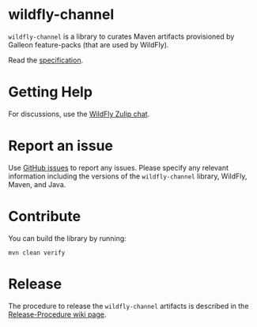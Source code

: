 # wildfly-channel

`wildfly-channel` is a library to curates Maven artifacts provisioned by Galleon feature-packs (that are used by WildFly).

Read the [specification](https://github.com/wildfly-extras/wildfly-channel/blob/main/doc/spec.adoc).

# Getting Help

For discussions, use the [WildFly Zulip chat](https://wildfly.zulipchat.com/).

# Report an issue

Use [GitHub issues](https://github.com/wildfly-extras/wildfly-channel/issues) to report any issues. Please specify any relevant information including the versions of the `wildfly-channel` library, WildFly, Maven, and Java.

# Contribute

You can build the library by running:

```
mvn clean verify
```

# Release

The procedure to release the `wildfly-channel` artifacts is described in the [Release-Procedure wiki page](https://github.com/wildfly-extras/wildfly-channel/wiki/Release-Procedure).
